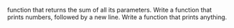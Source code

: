  function that returns the sum of all its parameters.
Write a function that prints numbers, followed by a new line.
Write a function that prints anything.
